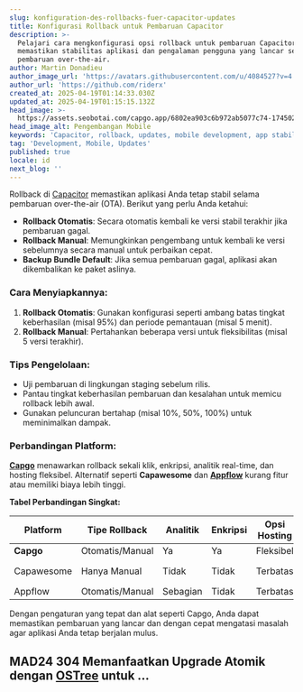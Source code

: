 ```yaml
---
slug: konfiguration-des-rollbacks-fuer-capacitor-updates
title: Konfigurasi Rollback untuk Pembaruan Capacitor
description: >-
  Pelajari cara mengkonfigurasi opsi rollback untuk pembaruan Capacitor untuk
  memastikan stabilitas aplikasi dan pengalaman pengguna yang lancar selama
  pembaruan over-the-air.
author: Martin Donadieu
author_image_url: 'https://avatars.githubusercontent.com/u/4084527?v=4'
author_url: 'https://github.com/riderx'
created_at: 2025-04-19T01:14:33.030Z
updated_at: 2025-04-19T01:15:15.132Z
head_image: >-
  https://assets.seobotai.com/capgo.app/6802ea903c6b972ab5077c74-1745025315132.jpg
head_image_alt: Pengembangan Mobile
keywords: 'Capacitor, rollback, updates, mobile development, app stability'
tag: 'Development, Mobile, Updates'
published: true
locale: id
next_blog: ''
---
```

Rollback di [Capacitor](https://capacitorjs.com/) memastikan aplikasi Anda tetap stabil selama pembaruan over-the-air (OTA). Berikut yang perlu Anda ketahui:

-   **Rollback Otomatis**: Secara otomatis kembali ke versi stabil terakhir jika pembaruan gagal.
-   **Rollback Manual**: Memungkinkan pengembang untuk kembali ke versi sebelumnya secara manual untuk perbaikan cepat.
-   **Backup Bundle Default**: Jika semua pembaruan gagal, aplikasi akan dikembalikan ke paket aslinya.

### Cara Menyiapkannya:

1.  **Rollback Otomatis**: Gunakan konfigurasi seperti ambang batas tingkat keberhasilan (misal 95%) dan periode pemantauan (misal 5 menit).
2.  **Rollback Manual**: Pertahankan beberapa versi untuk fleksibilitas (misal 5 versi terakhir).

### Tips Pengelolaan:

-   Uji pembaruan di lingkungan staging sebelum rilis.
-   Pantau tingkat keberhasilan pembaruan dan kesalahan untuk memicu rollback lebih awal.
-   Gunakan peluncuran bertahap (misal 10%, 50%, 100%) untuk meminimalkan dampak.

### Perbandingan Platform:

**[Capgo](https://capgo.app/)** menawarkan rollback sekali klik, enkripsi, analitik real-time, dan hosting fleksibel. Alternatif seperti **Capawesome** dan **[Appflow](https://ionic.io/appflow/)** kurang fitur atau memiliki biaya lebih tinggi.

**Tabel Perbandingan Singkat:**

| Platform | Tipe Rollback | Analitik | Enkripsi | Opsi Hosting | Biaya |
| --- | --- | --- | --- | --- | --- |
| **Capgo** | Otomatis/Manual | Ya | Ya | Fleksibel | Terjangkau |
| Capawesome | Hanya Manual | Tidak | Tidak | Terbatas | Lebih Rendah |
| Appflow | Otomatis/Manual | Sebagian | Tidak | Terbatas | Tinggi |

Dengan pengaturan yang tepat dan alat seperti Capgo, Anda dapat memastikan pembaruan yang lancar dan dengan cepat mengatasi masalah agar aplikasi Anda tetap berjalan mulus.

## MAD24 304 Memanfaatkan Upgrade Atomik dengan [OSTree](https://en.wikipedia.org/wiki/OSTree) untuk ...
